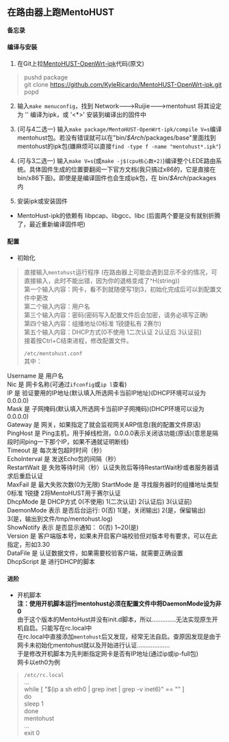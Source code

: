 ## 在路由器上跑MentoHUST
**备忘录**  
#### 编译与安装
1. 在Git上拉[MentoHUST-OpenWrt-ipk](https://github.com/KyleRicardo/MentoHUST-OpenWrt-ipk)代码(原文)  
> pushd package  
git clone https://github.com/KyleRicardo/MentoHUST-OpenWrt-ipk.git  
popd

2. 输入`make menuconfig`，找到 Network--->Ruijie--->mentohust 将其设定为 '<m>' 编译为ipk，或 '<\*>' 安装到编译出的固件中

3. (可与4二选一) 输入`make package/MentoHUST-OpenWrt-ipk/compile V=s`编译mentohust包。若没有错误就可以在"bin/_$Arch_/packages/base"里面找到mentohust的ipk包(嫌麻烦可以直接`find -type f -name "mentohust*.ipk"`)

4. (可与3二选一) 输入`make V=s`(或`make -j$(cpu核心数+2)`)编译整个LEDE路由系统。具体固件生成的位置要翻阅一下官方文档(我只搞过x86的，它是直接在bin/x86下面)。即使是是编译固件也会生成ipk包，在 bin/_$Arch_/packages 内

5. 安装ipk或安装固件


+ MentoHust-ipk的依赖有 libpcap、libgcc、libc (后面两个要是没有就别折腾了，最近重新编译固件吧)

#### 配置
+ 初始化
>直接输入`mentohust`运行程序 (在路由器上可能会遇到显示不全的情况，可直接输入，此时不能出错，因为你的退格变成了^H(string))  
第一个输入内容：网卡，看不到就随便写1到3，初始化完成后可以到配置文件中更改  
第二个输入内容：用户名  
第三个输入内容：密码(密码写入配置文件后会加密，请务必填写正确)  
第四个输入内容：组播地址(0标准 1锐捷私有 2赛尔)  
第五个输入内容：DHCP方式(0不使用 1二次认证 2认证后 3认证前)  
接着按Ctrl+C结束进程，修改配置文件。  
>  
>`/etc/mentohust.conf`  
>其中：  
>
Username 是 用户名  
Nic 是 网卡名称(可通过`ifconfig`或`ip l`查看)  
IP 是 验证要用的IP地址(默认填入所选网卡当前IP地址)(DHCP环境可以设为0.0.0.0)  
Mask 是 子网掩码(默认填入所选网卡当前IP子网掩码)(DHCP环境可以设为0.0.0.0)  
Gateway 是 网关，如果指定了就会监视网关ARP信息(我的配置文件原话)  
PingHost 是 Ping主机，用于掉线检测，0.0.0.0表示关闭该功能(原话)(意思是隔段时间ping一下那个IP，如果不通就证明断线)  
Timeout 是 每次发包超时时间（秒）  
EchoInterval 是 发送Echo包的间隔（秒）  
RestartWait 是 失败等待时间（秒）认证失败后等待RestartWait秒或者服务器请求后重启认证  
MaxFail 是 最大失败次数(0为无限)
StartMode 是 寻找服务器时的组播地址类型 0标准 1锐捷 2将MentoHUST用于赛尔认证  
DhcpMode 是 DHCP方式 0(不使用) 1(二次认证) 2(认证后) 3(认证前)  
DaemonMode 表示 是否后台运行: 0(否) 1(是，关闭输出) 2(是，保留输出) 3(是，输出到文件/tmp/mentohust.log)  
ShowNotify 表示 是否显示通知： 0(否) 1~20(是)  
Version 是 客户端版本号，如果未开启客户端校验但对版本号有要求，可以在此指定，形如3.30  
DataFile 是 认证数据文件，如果需要校验客户端，就需要正确设置  
DhcpScript 是 进行DHCP的脚本  

#### 进阶
+ 开机脚本  
**注：使用开机脚本运行mentohust必须在配置文件中将DaemonMode设为非0**  
由于这个版本的MentoHust并没有init.d脚本，所以..............无法实现原生开机自启。只能写在rc.local中  
在rc.local中直接添加`mentohust`后又发现，经常无法自启。查原因发现是由于网卡未初始化mentohust就以及开始进行认证...................  
于是修改开机脚本为先判断指定网卡是否有IP地址(通过ip或ip-full包)  
网卡以eth0为例
>`/etc/rc.local`  
>...  
>while [ "$(ip a sh eth0 | grep inet | grep -v inet6)" == "" ]  
do  
sleep 1  
done  
mentohust  
>...  
>exit 0
